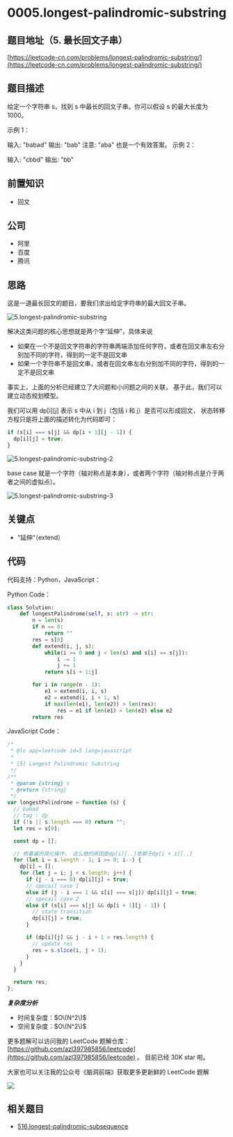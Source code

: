 # 0005.longest-palindromic-substring

## 题目地址（5. 最长回文子串）

[https://leetcode-cn.com/problems/longest-palindromic-substring/](https://leetcode-cn.com/problems/longest-palindromic-substring/)

## 题目描述

给定一个字符串 s，找到 s 中最长的回文子串。你可以假设 s 的最大长度为 1000。

示例 1：

输入: "babad" 输出: "bab" 注意: "aba" 也是一个有效答案。 示例 2：

输入: "cbbd" 输出: "bb"

## 前置知识

* 回文

## 公司

* 阿里
* 百度
* 腾讯

## 思路

这是一道最长回文的题目，要我们求出给定字符串的最大回文子串。

![5.longest-palindromic-substring](https://tva1.sinaimg.cn/large/007S8ZIlly1ghluamgzr3j30c10690sv.jpg)

解决这类问题的核心思想就是两个字“延伸”，具体来说

* 如果在一个不是回文字符串的字符串两端添加任何字符，或者在回文串左右分别加不同的字符，得到的一定不是回文串
* 如果一个字符串不是回文串，或者在回文串左右分别加不同的字符，得到的一定不是回文串

事实上，上面的分析已经建立了大问题和小问题之间的关联， 基于此，我们可以建立动态规划模型。

我们可以用 dp\[i\]\[j\] 表示 s 中从 i 到 j（包括 i 和 j）是否可以形成回文， 状态转移方程只是将上面的描述转化为代码即可：

```javascript
if (s[i] === s[j] && dp[i + 1][j - 1]) {
  dp[i][j] = true;
}
```

![5.longest-palindromic-substring-2](https://tva1.sinaimg.cn/large/007S8ZIlly1ghluanbu9aj30fy07b3yt.jpg)

base case 就是一个字符（轴对称点是本身），或者两个字符（轴对称点是介于两者之间的虚拟点）。

![5.longest-palindromic-substring-3](https://tva1.sinaimg.cn/large/007S8ZIlly1ghluanwnirj30eh09l3yt.jpg)

## 关键点

* ”延伸“（extend）

## 代码

代码支持：Python，JavaScript：

Python Code：

```python
class Solution:
    def longestPalindrome(self, s: str) -> str:
        n = len(s)
        if n == 0:
            return ""
        res = s[0]
        def extend(i, j, s):
            while(i >= 0 and j < len(s) and s[i] == s[j]):
                i -= 1
                j += 1
            return s[i + 1:j]

        for i in range(n - 1):
            e1 = extend(i, i, s)
            e2 = extend(i, i + 1, s)
            if max(len(e1), len(e2)) > len(res):
                res = e1 if len(e1) > len(e2) else e2
        return res
```

JavaScript Code：

```javascript
/*
 * @lc app=leetcode id=5 lang=javascript
 *
 * [5] Longest Palindromic Substring
 */
/**
 * @param {string} s
 * @return {string}
 */
var longestPalindrome = function (s) {
  // babad
  // tag : dp
  if (!s || s.length === 0) return "";
  let res = s[0];

  const dp = [];

  // 倒着遍历简化操作， 这么做的原因是dp[i][..]依赖于dp[i + 1][..]
  for (let i = s.length - 1; i >= 0; i--) {
    dp[i] = [];
    for (let j = i; j < s.length; j++) {
      if (j - i === 0) dp[i][j] = true;
      // specail case 1
      else if (j - i === 1 && s[i] === s[j]) dp[i][j] = true;
      // specail case 2
      else if (s[i] === s[j] && dp[i + 1][j - 1]) {
        // state transition
        dp[i][j] = true;
      }

      if (dp[i][j] && j - i + 1 > res.length) {
        // update res
        res = s.slice(i, j + 1);
      }
    }
  }

  return res;
};
```

_**复杂度分析**_

* 时间复杂度：$O\(N^2\)$
* 空间复杂度：$O\(N^2\)$

更多题解可以访问我的 LeetCode 题解仓库：[https://github.com/azl397985856/leetcode](https://github.com/azl397985856/leetcode) 。 目前已经 30K star 啦。

大家也可以关注我的公众号《脑洞前端》获取更多更新鲜的 LeetCode 题解

![](https://tva1.sinaimg.cn/large/007S8ZIlly1ghluapqlq5j31bi0hcq5s.jpg)

## 相关题目

* [516.longest-palindromic-subsequence](516.longest-palindromic-subsequence.md)

